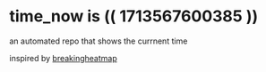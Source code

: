 # time_now is (( 1713567600385 ))

an automated repo that shows the currnent time

inspired by [breakingheatmap](https://github.com/breakingheatmap/breakingheatmap)